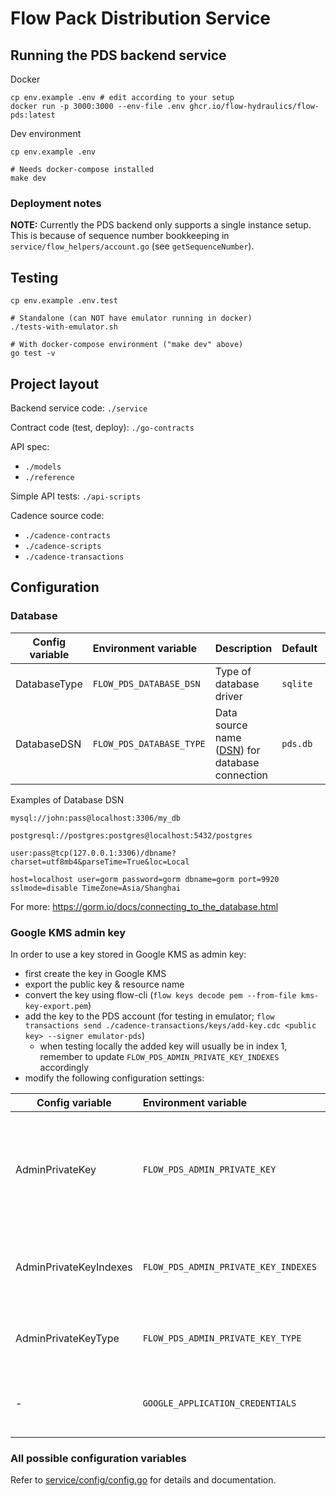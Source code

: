 # Flow Pack Distribution Service

## Running the PDS backend service

Docker

    cp env.example .env # edit according to your setup
    docker run -p 3000:3000 --env-file .env ghcr.io/flow-hydraulics/flow-pds:latest

Dev environment

    cp env.example .env

    # Needs docker-compose installed
    make dev

### Deployment notes

**NOTE:** Currently the PDS backend only supports a single instance setup. This is because of sequence number bookkeeping in `service/flow_helpers/account.go` (see `getSequenceNumber`).

## Testing

    cp env.example .env.test

    # Standalone (can NOT have emulator running in docker)
    ./tests-with-emulator.sh

    # With docker-compose environment ("make dev" above)
    go test -v


## Project layout

Backend service code: `./service`

Contract code (test, deploy): `./go-contracts`

API spec:
- `./models`
- `./reference`

Simple API tests: `./api-scripts`

Cadence source code:
- `./cadence-contracts`
- `./cadence-scripts`
- `./cadence-transactions`

## Configuration

### Database

| Config variable | Environment variable        | Description                                                                                      | Default     | Examples                  |
| --------------- | :-------------------------- | ------------------------------------------------------------------------------------------------ | ----------- | ------------------------- |
| DatabaseType    | `FLOW_PDS_DATABASE_DSN`     | Type of database driver                                                                          | `sqlite`    | `sqlite`, `psql`, `mysql` |
| DatabaseDSN     | `FLOW_PDS_DATABASE_TYPE`    | Data source name ([DSN](https://en.wikipedia.org/wiki/Data_source_name)) for database connection | `pds.db`    | See below                 |

Examples of Database DSN

    mysql://john:pass@localhost:3306/my_db

    postgresql://postgres:postgres@localhost:5432/postgres

    user:pass@tcp(127.0.0.1:3306)/dbname?charset=utf8mb4&parseTime=True&loc=Local

    host=localhost user=gorm password=gorm dbname=gorm port=9920 sslmode=disable TimeZone=Asia/Shanghai

For more: https://gorm.io/docs/connecting_to_the_database.html


### Google KMS admin key

In order to use a key stored in Google KMS as admin key:
- first create the key in Google KMS
- export the public key & resource name
- convert the key using flow-cli (`flow keys decode pem --from-file kms-key-export.pem`)
- add the key to the PDS account (for testing in emulator; `flow transactions send ./cadence-transactions/keys/add-key.cdc <public key> --signer emulator-pds`)
  - when testing locally the added key will usually be in index 1, remember to update `FLOW_PDS_ADMIN_PRIVATE_KEY_INDEXES` accordingly
- modify the following configuration settings:

| Config variable | Environment variable | Description | Default | Examples |
| --- | :-- | --- | --- | --- |
| AdminPrivateKey | `FLOW_PDS_ADMIN_PRIVATE_KEY` | Private key value, for Google KMS this should be the Resource Name of the key | `""` | `projects/KMS_PROJECT_NAME/locations/KMS_PROJECT_LOCATION/keyRings/KMS_KEYRING_NAME/cryptoKeys/KMS_ADMIN_KEY_NAME/cryptoKeyVersions/1`, `9c687961e7a1abe1e445830e7ec118ffd1e2a0449cf705f5476b3f100e94dc29` |
| AdminPrivateKeyIndexes | `FLOW_PDS_ADMIN_PRIVATE_KEY_INDEXES` | Comma separated list of key indexes that can be used. | `0` | `1,2,3` |
| AdminPrivateKeyType | `FLOW_PDS_ADMIN_PRIVATE_KEY_TYPE` | Type of key, `google_kms` for Google KMS | `local` | `local`, `google_kms` |
| - | `GOOGLE_APPLICATION_CREDENTIALS` | Path the the Google KMS credentials JSON file. |  | `/path/to/kms-credentials.json` |



### All possible configuration variables

Refer to [service/config/config.go](service/config/config.go) for details and documentation.

